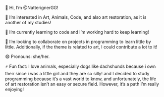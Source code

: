 👋 Hi, I’m @NatterignerGG!


👀 I’m interested in Art, Animals, Code, and also art restoration, as it is another of my studies!

🌱 I’m currently learning to code and I’m working hard to keep learning!

💞️ I’m looking to collaborate on projects in programming to learn little by little. Additionally, if the theme is related to art, I could contribute a lot to it!

😄 Pronouns: she/her.

⚡ Fun fact: I love animals, especially dogs like dachshunds because i own their since i was a little girl and they are so silly! and I decided to study programming because it’s a vast world to know, and unfortunately, the life of art restoration isn’t an easy or secure field. 
However, it’s a path I’m really enjoying!


